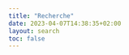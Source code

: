 ```yaml
---
title: "Recherche"
date: 2023-04-07T14:38:35+02:00
layout: search
toc: false
---
```



<!--Recherche-->
<script src="/pagefind/pagefind-ui.js" type="text/javascript"></script>
<script>
  window.addEventListener('DOMContentLoaded', (event) => {
    new PagefindUI({
      baseUrl: "/",
      // search element id
      element: "#search",
      // do not show images
      showImages: false,
      // I want to use my own CSS
      resetStyles: true,
      // do not show subresults of the same page
      showSubResults: false,
    excerptLength: 15,

    });
  });
</script>
<div class="uk-container-large">
	<div id="search" </div> 
</div>
   
